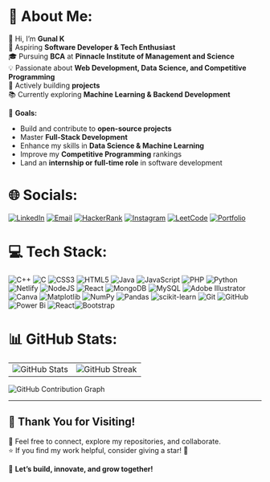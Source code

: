 # 💫 About Me:
👋 Hi, I’m **Gunal K**  
🚀 Aspiring **Software Developer & Tech Enthusiast**  
🎓 Pursuing **BCA** at **Pinnacle Institute of Management and Science**  
💡 Passionate about **Web Development, Data Science, and Competitive Programming**  
🔧 Actively building **projects**  
📚 Currently exploring **Machine Learning & Backend Development** 

🎯 **Goals:**
- Build and contribute to **open-source projects**
- Master **Full-Stack Development**
- Enhance my skills in **Data Science & Machine Learning**
- Improve my **Competitive Programming** rankings
- Land an **internship or full-time role** in software development



# 🌐 Socials:
[![LinkedIn](https://img.shields.io/badge/LinkedIn-%230077B5.svg?style=for-the-badge&logo=linkedin&logoColor=white)](https://www.linkedin.com/in/gunal-k-9435b02a7/)
[![Email](https://img.shields.io/badge/Email-D14836.svg?style=for-the-badge&logo=gmail&logoColor=white)](mailto:gunalk.0007@gmail.com)
[![HackerRank](https://img.shields.io/badge/HackerRank-%232EC866.svg?style=for-the-badge&logo=HackerRank&logoColor=white)](https://www.hackerrank.com/gunalk_0007)
[![Instagram](https://img.shields.io/badge/Instagram-E4405F.svg?style=for-the-badge&logo=instagram&logoColor=white)](https://www.instagram.com/_gunal_2506_/)
[![LeetCode](https://img.shields.io/badge/LeetCode-%23FFA116.svg?style=for-the-badge&logo=LeetCode&logoColor=white)](https://leetcode.com/u/Gunalk/)
[![Portfolio](https://img.shields.io/badge/Portfolio-000000?style=for-the-badge&logo=aboutdotme&logoColor=white)](https://gunalkportfolio.netlify.app/)





# 💻 Tech Stack:
![C++](https://img.shields.io/badge/c++-%2300599C.svg?style=for-the-badge&logo=c%2B%2B&logoColor=white) ![C](https://img.shields.io/badge/c-%2300599C.svg?style=for-the-badge&logo=c&logoColor=white) ![CSS3](https://img.shields.io/badge/css3-%231572B6.svg?style=for-the-badge&logo=css3&logoColor=white) ![HTML5](https://img.shields.io/badge/html5-%23E34F26.svg?style=for-the-badge&logo=html5&logoColor=white) ![Java](https://img.shields.io/badge/java-%23ED8B00.svg?style=for-the-badge&logo=openjdk&logoColor=white) ![JavaScript](https://img.shields.io/badge/javascript-%23323330.svg?style=for-the-badge&logo=javascript&logoColor=%23F7DF1E) ![PHP](https://img.shields.io/badge/php-%23777BB4.svg?style=for-the-badge&logo=php&logoColor=white) ![Python](https://img.shields.io/badge/python-3670A0?style=for-the-badge&logo=python&logoColor=ffdd54) ![Netlify](https://img.shields.io/badge/netlify-%23000000.svg?style=for-the-badge&logo=netlify&logoColor=#00C7B7) ![NodeJS](https://img.shields.io/badge/node.js-6DA55F?style=for-the-badge&logo=node.js&logoColor=white) ![React](https://img.shields.io/badge/react-%2320232a.svg?style=for-the-badge&logo=react&logoColor=%2361DAFB) ![MongoDB](https://img.shields.io/badge/MongoDB-%234ea94b.svg?style=for-the-badge&logo=mongodb&logoColor=white) ![MySQL](https://img.shields.io/badge/mysql-4479A1.svg?style=for-the-badge&logo=mysql&logoColor=white) ![Adobe Illustrator](https://img.shields.io/badge/adobe%20illustrator-%23FF9A00.svg?style=for-the-badge&logo=adobe%20illustrator&logoColor=white) ![Canva](https://img.shields.io/badge/Canva-%2300C4CC.svg?style=for-the-badge&logo=Canva&logoColor=white) ![Matplotlib](https://img.shields.io/badge/Matplotlib-%23ffffff.svg?style=for-the-badge&logo=Matplotlib&logoColor=black) ![NumPy](https://img.shields.io/badge/numpy-%23013243.svg?style=for-the-badge&logo=numpy&logoColor=white) ![Pandas](https://img.shields.io/badge/pandas-%23150458.svg?style=for-the-badge&logo=pandas&logoColor=white) ![scikit-learn](https://img.shields.io/badge/scikit--learn-%23F7931E.svg?style=for-the-badge&logo=scikit-learn&logoColor=white) ![Git](https://img.shields.io/badge/git-%23F05033.svg?style=for-the-badge&logo=git&logoColor=white) ![GitHub](https://img.shields.io/badge/github-%23121011.svg?style=for-the-badge&logo=github&logoColor=white) ![Power Bi](https://img.shields.io/badge/power_bi-F2C811?style=for-the-badge&logo=powerbi&logoColor=black)
![React](https://img.shields.io/badge/react-61DAFB?style=for-the-badge&logo=react&logoColor=black)![Bootstrap](https://img.shields.io/badge/bootstrap-7952B3?style=for-the-badge&logo=bootstrap&logoColor=white)


# 📊 GitHub Stats:
<table> <tr> <td><img src="https://github-readme-stats.vercel.app/api?username=Gunal-k&show_icons=true&theme=dark&hide_border=false" alt="GitHub Stats"/></td>
<td><img src="https://streak-stats.demolab.com/?user=Gunal-k&theme=dark&hide_border=false" alt="GitHub Streak"/></td> </tr>
<!-- <tr> <td colspan="2" align="center"><img src="https://github-readme-stats.vercel.app/api/top-langs/?username=Gunal-k&theme=dark&hide_border=false&include_all_commits=false&count_private=false&layout=compact" alt="Top Languages"/></td> </tr> -->
 </table>
 <td><img src="https://github-readme-activity-graph.vercel.app/graph?username=Gunal-k&theme=github-dark" alt="GitHub Contribution Graph"/></td>


<!---
![](https://komarev.com/ghpvc/?username=Gunal-k&style=for-the-badge)
--->
---
## 💙 Thank You for Visiting!  
🙌 Feel free to connect, explore my repositories, and collaborate.  
⭐ If you find my work helpful, consider giving a star! 🚀  

🎯 **Let’s build, innovate, and grow together!**  
  


<!-- Proudly created with GPRM ( https://gprm.itsvg.in ) -->
<!---
Gunal-k/Gunal-k is a ✨ special ✨ repository because its `README.md` (this file) appears on your GitHub profile.
You can click the Preview link to take a look at your changes.
--->
